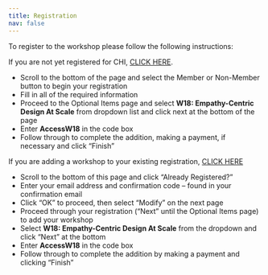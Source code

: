 ```yaml
---
title: Registration
nav: false
---
```


To register to the workshop please follow the following instructions:

If you are not yet registered for CHI, [CLICK HERE](https://web.cvent.com/event/39da8b29-3829-4548-829e-750fc9dd732e/summary).

- Scroll to the bottom of the page and select the Member or Non-Member button to begin your registration 
- Fill in all of the required information
- Proceed to the Optional Items page and select **W18: Empathy-Centric Design At Scale** from dropdown list and click next at the bottom of the page
- Enter **AccessW18** in the code box
- Follow through to complete the addition, making a payment, if necessary and click “Finish”
 
If you are adding a workshop to your existing registration, [CLICK HERE](https://web.cvent.com/event/39da8b29-3829-4548-829e-750fc9dd732e/summary)
- Scroll to the bottom of this page and click “Already Registered?”
- Enter your email address and confirmation code – found in your confirmation email
- Click “OK” to proceed, then select “Modify” on the next page
- Proceed through your registration (“Next” until the Optional Items page) to add your workshop
- Select **W18: Empathy-Centric Design At Scale** from the dropdown and click “Next” at the bottom
- Enter **AccessW18** in the code box
- Follow through to complete the addition by making a payment and clicking “Finish”
